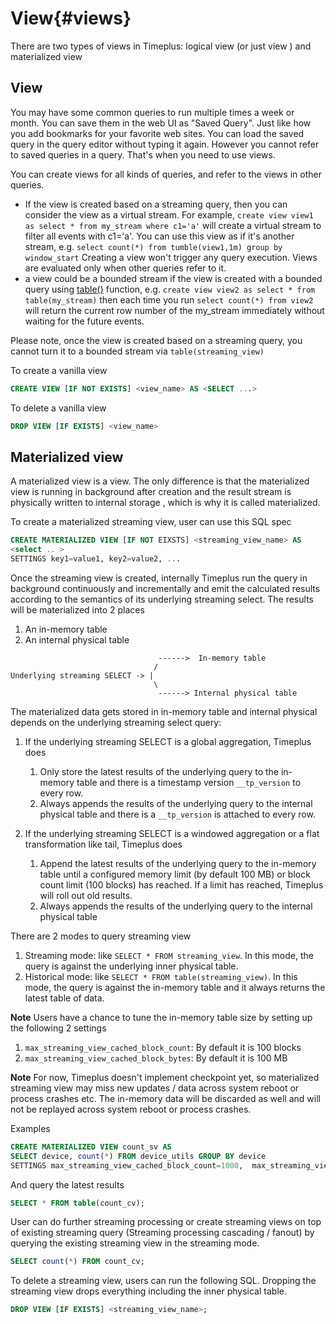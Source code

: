 # View{#views}

There are two types of views in Timeplus: logical view (or just view ) and materialized view

## View

You may have some common queries to run multiple times a week or month. You can save them in the web UI as "Saved Query". Just like how you add bookmarks for your favorite web sites. You can load the saved query in the query editor without typing it again. However you cannot refer to saved queries in a query. That's when you need to use views.

You can create views for all kinds of queries, and refer to the views in other queries.

* If the view is created based on a streaming query, then you can consider the view as a virtual stream. For example, `create view view1 as select * from my_stream where c1='a'` will create a virtual stream to filter all events with c1='a'. You can use this view as if it's another stream, e.g. `select count(*) from tumble(view1,1m) group by window_start` Creating a view won't trigger any query execution. Views are evaluated only when other queries refer to it.
* a view could be a bounded stream if the view is created with a bounded query using [table()](functions#table) function, e.g. `create view view2 as select * from table(my_stream)` then each time you run `select count(*) from view2` will return the current  row number of the my_stream immediately without waiting for the future events.

Please note, once the view is created based on a streaming query, you cannot turn it to a bounded stream via `table(streaming_view)`

To create a vanilla view

```sql
CREATE VIEW [IF NOT EXISTS] <view_name> AS <SELECT ...>
```

To delete a vanilla view

```sql
DROP VIEW [IF EXISTS] <view_name>
```



## Materialized view

A materialized view is a view. The only difference is that the materialized view is running in background after creation and the result stream is physically written to internal storage , which is why it is called materialized.

To create a materialized streaming view, user can use this SQL spec

```sql
CREATE MATERIALIZED VIEW [IF NOT EIXSTS] <streaming_view_name> AS 
<select .. >
SETTINGS key1=value1, key2=value2, ...
```

Once the streaming view is created, internally Timeplus run the query in background continuously and incrementally and emit the calculated results according to the semantics of its underlying streaming select. The results will be materialized into 2 places

1. An in-memory table
2. An internal physical table

```
                                 ------>  In-memory table 
                                /
Underlying streaming SELECT -> |
                                \
                                 ------> Internal physical table
```

The materialized data gets stored in in-memory table and internal physical depends on the underlying streaming select query:

1. If the underlying streaming SELECT is a global aggregation, Timeplus does
   1. Only store the latest results of the underlying query to the in-memory table and there is a timestamp version `__tp_version` to every row. 
   2. Always appends the results of the underlying query to the internal physical table and there is a `__tp_version` is attached to every row.

2. If the underlying streaming SELECT is a windowed aggregation or a flat transformation like tail, Timeplus does
   1. Append the latest results of the underlying query to the in-memory table until a configured memory limit (by default 100 MB) or block count limit (100 blocks) has reached. If a limit has reached, Timeplus will roll out old results.
   2. Always appends the results of the underlying query to the internal physical table

There are 2 modes to query streaming view

1. Streaming mode: like `SELECT * FROM streaming_view`. In this mode, the query is against the underlying inner physical table.
2. Historical mode: like `SELECT * FROM table(streaming_view)`. In this mode, the query is against the in-memory table and it always returns the latest table of data. 

**Note** Users have a chance to tune the in-memory table size by setting up the following 2 settings

1. `max_streaming_view_cached_block_count`: By default it is 100 blocks
2. `max_streaming_view_cached_block_bytes`: By default it is 100 MB

**Note** For now, Timeplus doesn't implement checkpoint yet, so materialized streaming view may miss new updates / data across system reboot or process crashes etc.
The in-memory data will be discarded as well and will not be replayed across system reboot or process crashes.

Examples

```sql
CREATE MATERIALIZED VIEW count_sv AS 
SELECT device, count(*) FROM device_utils GROUP BY device 
SETTINGS max_streaming_view_cached_block_count=1000,  max_streaming_view_cached_block_bytes=10000000;
```

And query the latest results

```sql
SELECT * FROM table(count_cv);
```

User can do further streaming processing or create streaming views on top of existing streaming query (Streaming processing cascading / fanout) by querying
the existing streaming view in the streaming mode.

```sql
SELECT count(*) FROM count_cv;
```

To delete a streaming view, users can run the following SQL. Dropping the streaming view drops everything including the inner physical table.

```sql
DROP VIEW [IF EXISTS] <streaming_view_name>;
```

